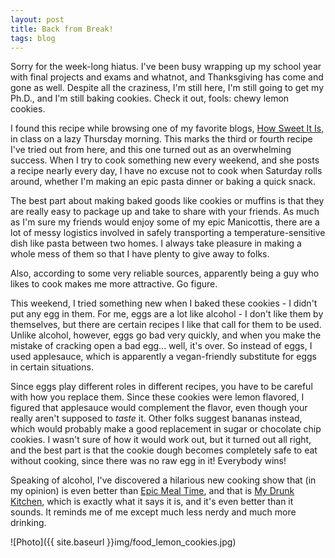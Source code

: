 ```yaml
---
layout: post
title: Back from Break!
tags: blog
---
```


Sorry for the week-long hiatus. I've been busy wrapping up my school year with final projects and exams and whatnot, and Thanksgiving has come and gone as well. Despite all the craziness, I'm still here, I'm still going to get my Ph.D., and I'm still baking cookies. Check it out, fools: chewy lemon cookies.

I found this recipe while browsing one of my favorite blogs, <a href="http://www.howsweeteats.com/2011/11/chewy-lemon-cookies/">How Sweet It Is</a>, in class on a lazy Thursday morning. This marks the third or fourth recipe I've tried out from here, and this one turned out as an overwhelming success. When I try to cook something new every weekend, and she posts a recipe nearly every day, I have no excuse not to cook when Saturday rolls around, whether I'm making an epic pasta dinner or baking a quick snack.

The best part about making baked goods like cookies or muffins is that they are really easy to package up and take to share with your friends. As much as I'm sure my friends would enjoy some of my epic Manicottis, there are a lot of messy logistics involved in safely transporting a temperature-sensitive dish like pasta between two homes. I always take pleasure in making a whole mess of them so that I have plenty to give away to folks.

Also, according to some very reliable sources, apparently being a guy who likes to cook makes me more attractive. Go figure.

This weekend, I tried something new when I baked these cookies - I didn't put any egg in them. For me, eggs are a lot like alcohol - I don't like them by themselves, but there are certain recipes I like that call for them to be used. Unlike alcohol, however, eggs go bad very quickly, and when you make the mistake of cracking open a bad egg... well, it's over. So instead of eggs, I used applesauce, which is apparently a vegan-friendly substitute for eggs in certain situations.

Since eggs play different roles in different recipes, you have to be careful with how you replace them. Since these cookies were lemon flavored, I figured that applesauce would complement the flavor, even though your really aren't supposed to <i>taste</i> it. Other folks suggest bananas instead, which would probably make a good replacement in sugar or chocolate chip cookies. I wasn't sure of how it would work out, but it turned out all right, and the best part is that the cookie dough becomes completely safe to eat without cooking, since there was no raw egg in it! Everybody wins!

Speaking of alcohol, I've discovered a hilarious new cooking show that (in my opinion) is even better than <a href="https://www.youtube.com/user/EpicMealTime">Epic Meal Time</a>, and that is <a href="https://www.youtube.com/myharto">My Drunk Kitchen</a>, which is exactly what it says it is, and it's even better than it sounds. It reminds me of me except much less nerdy and much more drinking.

![Photo]({{ site.baseurl }}img/food_lemon_cookies.jpg)
